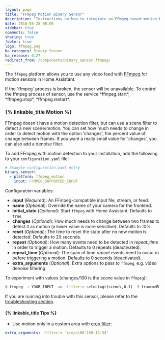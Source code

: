 ```yaml
---
layout: page
title: "FFmpeg Motion Binary Sensor"
description: "Instructions on how to integrate an FFmpeg-based motion binary sensor"
date: 2016-08-25 08:00
sidebar: true
comments: false
sharing: true
footer: true
logo: ffmpeg.png
ha_category: Binary Sensor
ha_release: 0.27
redirect_from: /components/binary_sensor.ffmpeg/
---
```



The `ffmpeg` platform allows you to use any video feed with [FFmpeg](http://www.ffmpeg.org/) for motion sensors in Home Assistant.

<p class='note'>
If the `ffmpeg` process is broken, the sensor will be unavailable. To control the ffmpeg process of sensor, use the service *ffmpeg.start*, *ffmpeg.stop*, *ffmpeg.restart*.
</p>

### {% linkable_title Motion %}

FFmpeg doesn't have a motion detection filter, but can use a scene filter to detect a new scene/motion. You can set how much needs to change in order to detect motion with the option 'changes', the percent value of change between frames. If you want a really small value for 'changes', you can also add a denoise filter.

To add FFmpeg with motion detection to your installation, add the following to your `configuration.yaml` file:

```yaml
# Example configuration.yaml entry
binary_sensor:
  - platform: ffmpeg_motion
    input: FFMPEG_SUPPORTED_INPUT
```

Configuration variables:

- **input** (*Required*): An FFmpeg-compatible input file, stream, or feed.
- **name** (*Optional*): Override the name of your camera for the frontend.
- **initial_state** (*Optional*): Start `ffmpeg` with Home Assistant. Defaults to `true`.
- **changes** (*Optional*): How much needs to change between two frames to detect it as motion (a lower value is more sensitive). Defaults to 10%.
- **reset** (*Optional*): The time to reset the state after no new motion is detected. Defaults to 20 seconds.
- **repeat** (*Optional*): How many events need to be detected in *repeat_time* in order to trigger a motion. Defaults to 0 repeats (deactivated).
- **repeat_time** (*Optional*): The span of time *repeat* events need to occur in before triggering a motion. Defaults to 0 seconds (deactivated).
- **extra_arguments** (*Optional*): Extra options to pass to `ffmpeg`, e.g. video denoise filtering.

To experiment with values (changes/100 is the scene value in `ffmpeg`):

```bash
$ ffmpeg -i YOUR_INPUT -an -filter:v select=gt(scene\,0.1) -f framemd5 -
```

If you are running into trouble with this sensor, please refer to the [troubleshooting section](/components/ffmpeg/#troubleshooting).

#### {% linkable_title Tips %}

- Use motion only in a custom area with [crop filter](https://ffmpeg.org/ffmpeg-filters.html#crop):

```yaml
extra_arguments: -filter:v "crop=100:100:12:34"
```
